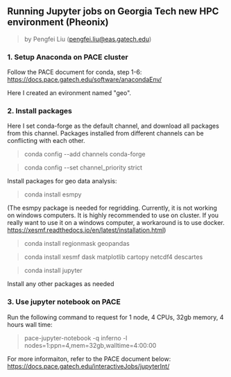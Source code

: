 ## Running Jupyter jobs on Georgia Tech new HPC environment (Pheonix)
> by Pengfei Liu (pengfei.liu@eas.gatech.edu)

### 1. Setup Anaconda on PACE cluster

Follow the PACE document for conda, step 1-6:
https://docs.pace.gatech.edu/software/anacondaEnv/

Here I created an evironment named "geo".

### 2. Install packages

Here I set conda-forge as the default channel, and download all packages from this channel.
Packages installed from different channels can be conflicting with each other.

> conda config --add channels conda-forge 

> conda config --set channel_priority strict

Install packages for geo data analysis:

> conda install esmpy

(The esmpy package is needed for regridding. Currently, it is not working on windows computers. It is highly recommended to use on cluster. If you really want to use it on a windows computer, a workaround is to use docker. https://xesmf.readthedocs.io/en/latest/installation.html)

> conda install regionmask geopandas

> conda install xesmf dask matplotlib cartopy netcdf4 descartes

> conda install jupyter

Install any other packages as needed

### 3. Use jupyter notebook on PACE

Run the following command to request for 1 node, 4 CPUs, 32gb memory, 4 hours wall time: 

> pace-jupyter-notebook -q inferno -l nodes=1:ppn=4,mem=32gb,walltime=4:00:00



For more informaiton, refer to the PACE document below:
https://docs.pace.gatech.edu/interactiveJobs/jupyterInt/

